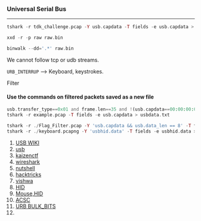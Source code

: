 ### Universal Serial Bus

---

```php
tshark -r tdk_challenge.pcap -Y usb.capdata -T fields -e usb.capdata > raw

xxd -r -p raw raw.bin

binwalk --dd='.*' raw.bin 
```

We cannot follow tcp or udb streams. 

`URB_INTERRUP` --> Keyboard, keystrokes.

Filter

#### Use the commands on filtered packets saved as a new file
```php
usb.transfer_type==0x01 and frame.len==35 and !(usb.capdata==00:00:00:00:00:00:00:00)
tshark -r example.pcap -T fields -e usb.capdata > usbdata.txt
```
```php
tshark -r ./Flag_Filter.pcap -Y 'usb.capdata && usb.data_len == 8' -T fields -e usb.capdata | sed 's/../:&/g2' > keystroke.txt
tshark -r ./keyboard.pcapng -Y 'usbhid.data' -T fields -e usbhid.data > keydata.txt
```

1. [USB WIKI](https://github.com/mahaloz/ctf-wiki-en/blob/master/docs/misc/traffic/protocols/USB.md)
2. [usb](https://ctf-wiki.mahaloz.re/misc/traffic/protocols/USB/)  
3. [kaizenctf](https://abawazeeer.medium.com/kaizen-ctf-2018-reverse-engineer-usb-keystrok-from-pcap-file-2412351679f4)  
4. [wireshark](https://wiki.wireshark.org/USB)  
5. [nutshell](https://www.beyondlogic.org/usbnutshell/usb4.shtml#Interrupt)  
6. [hacktricks](https://book.hacktricks.xyz/generic-methodologies-and-resources/basic-forensic-methodology/pcap-inspection/usb-keystrokes)
7. [vishwa](https://github.com/CBC-MIT/CTF-Writeups/blob/main/VishwaCTF2k23/1nj3ct0r/README.md)
8. [HID](https://medium.com/@sidharthpanda1/usb-sniffer-packet-challenge-cryptoverse-ctf-forensics-c42f2975e8f1)
9. [Mouse,HID](https://res260.medium.com/usb-pcap-forensics-graphics-tablet-nsec-ctf-2021-writeup-part-2-3-9c6265ca4c40)
10. [ACSC](https://seriotonctf.github.io/2023/02/26/pcap-1-Writeup-ACSC-2023/index.html)
11. [URB BULK_BITS](https://blogs.tunelko.com/2017/02/05/bitsctf-tom-and-jerry-50-points/)
12. 
